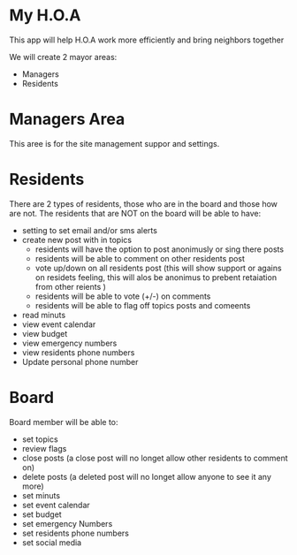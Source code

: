 # My H.O.A

This app will help H.O.A work more efficiently and bring neighbors together

We will create 2 mayor areas: 
* Managers
* Residents 

# Managers Area 
This aree is for the site management suppor and settings.

# Residents 
There are 2 types of residents, those who are in the board and those how are not.
The residents that are NOT on the board will be able to have:
* setting to set email and/or sms alerts
* create new post with in topics
  * residents will have the option to post anonimusly or sing there posts
  * residents will be able to comment on other residents post 
  * vote up/down on all residents post (this will show support or agains on residets feeling, this will alos be anonimus to prebent retaiation from other reients ) 
  * residents will be able to vote (+/-) on comments 
  * residents will be able to flag off topics posts and comeents 
* read minuts
* view event calendar 
* view budget 
* view emergency numbers 
* view residents phone numbers 
* Update personal phone number


# Board
Board member will be able to:
* set topics
* review flags
* close posts (a close post will no longet allow other residents to comment on)
* delete posts (a deleted post will no longet allow anyone to see it any more)
* set minuts 
* set event calendar 
* set budget 
* set emergency Numbers 
* set residents phone numbers 
* set social media 


